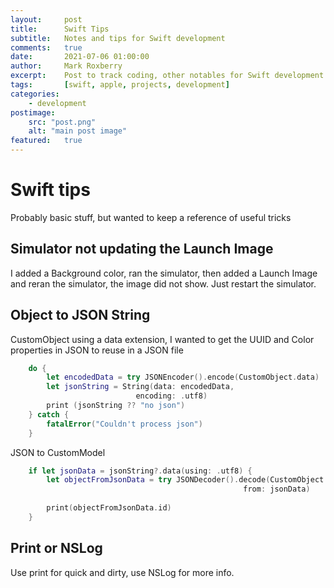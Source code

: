 ```yaml
---
layout:     post
title:      Swift Tips
subtitle:   Notes and tips for Swift development
comments:   true
date:       2021-07-06 01:00:00
author:     Mark Roxberry
excerpt:    Post to track coding, other notables for Swift development
tags:       [swift, apple, projects, development]
categories:
    - development
postimage: 
    src: "post.png"
    alt: "main post image"
featured:   true
---
```

# Swift tips
Probably basic stuff, but wanted to keep a reference of useful tricks

## Simulator not updating the Launch Image
I added a Background color, ran the simulator, then added a Launch Image and reran the simulator, the image did not show.  Just restart the simulator.

## Object to JSON String
CustomObject using a data extension, I wanted to get the UUID and Color properties in JSON to reuse in a JSON file

```swift
    do {
        let encodedData = try JSONEncoder().encode(CustomObject.data)
        let jsonString = String(data: encodedData,
                            encoding: .utf8)
        print (jsonString ?? "no json")
    } catch {
        fatalError("Couldn't process json")
    }
```

JSON to CustomModel

```swift
    if let jsonData = jsonString?.data(using: .utf8) {
        let objectFromJsonData = try JSONDecoder().decode(CustomObject.self,
                                                    from: jsonData)
        
        print(objectFromJsonData.id)
    }
```

## Print or NSLog
Use print for quick and dirty, use NSLog for more info.
